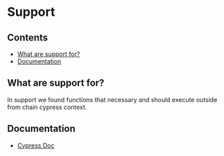 # Support


## Contents
- [What are support for?](#what-are-support-for)
- [Documentation](#documentation)


## What are support for?
In support we found functions that necessary and should execute outside from chain cypress context.


## Documentation
- [Cypress Doc](https://docs.cypress.io/guides/)
